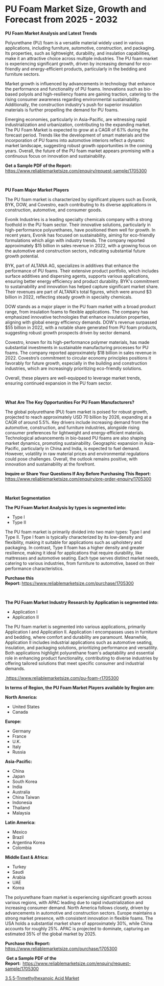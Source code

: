 <p><h1>PU Foam Market Size, Growth and Forecast from 2025 - 2032</h1></p><p><strong>PU Foam Market Analysis and Latest Trends</strong></p>
<p><p>Polyurethane (PU) foam is a versatile material widely used in various applications, including furniture, automotive, construction, and packaging. Its properties, such as lightweight, durability, and insulation capabilities, make it an attractive choice across multiple industries. The PU foam market is experiencing significant growth, driven by increasing demand for eco-friendly and energy-efficient products, particularly in the bedding and furniture sectors.</p><p>Market growth is influenced by advancements in technology that enhance the performance and functionality of PU foams. Innovations such as bio-based polyols and high-resiliency foams are gaining traction, catering to the rising consumer awareness regarding environmental sustainability. Additionally, the construction industry's push for superior insulation materials is further propelling the demand for PU foams.</p><p>Emerging economies, particularly in Asia-Pacific, are witnessing rapid industrialization and urbanization, contributing to the expanding market. The PU Foam Market is expected to grow at a CAGR of 6.1% during the forecast period. Trends like the development of smart materials and the incorporation of PU foams into automotive interiors reflect a dynamic market landscape, suggesting robust growth opportunities in the coming years. Overall, the future of the PU foam market appears promising with a continuous focus on innovation and sustainability.</p></p>
<p><strong>Get a Sample PDF of the Report:&nbsp;</strong> <a href="https://www.reliablemarketsize.com/enquiry/request-sample/1705300?utm_campaign=1884&utm_medium=2&utm_source=Github&utm_content=ia&utm_term=09012025&utm_id=pu-foam">https://www.reliablemarketsize.com/enquiry/request-sample/1705300</a></p>
<p>&nbsp;</p>
<p><strong>PU Foam Major Market Players</strong></p>
<p><p>The PU foam market is characterized by significant players such as Evonik, BYK, DOW, and Covestro, each contributing to its diverse applications in construction, automotive, and consumer goods.</p><p>Evonik Industries is a leading specialty chemicals company with a strong foothold in the PU foam sector. Their innovative solutions, particularly in high-performance polyurethanes, have positioned them well for growth. In recent years, Evonik has focused on sustainability, aiming for eco-friendly formulations which align with industry trends. The company reported approximately $15 billion in sales revenue in 2022, with a growing focus on the automotive and construction sectors, indicating substantial future growth potential.</p><p>BYK, part of ALTANA AG, specializes in additives that enhance the performance of PU foams. Their extensive product portfolio, which includes surface additives and dispersing agents, supports various applications, ensuring better energy efficiency and product durability. BYK's commitment to sustainability and innovation has helped capture significant market share. Their revenues are part of ALTANA's total figures, which were around $3 billion in 2022, reflecting steady growth in specialty chemicals.</p><p>DOW stands as a major player in the PU foam market with a broad product range, from insulation foams to flexible applications. The company has emphasized innovative technologies that enhance insulation properties, aligning with global energy efficiency demands. DOW's revenue surpassed $55 billion in 2022, with a notable share generated from PU foam products, suggesting robust growth prospects driven by sector demand.</p><p>Covestro, known for its high-performance polymer materials, has made substantial investments in sustainable manufacturing processes for PU foams. The company reported approximately $18 billion in sales revenue in 2022. Covestro’s commitment to circular economy principles positions it favorably for future growth, especially in the building and construction industries, which are increasingly prioritizing eco-friendly solutions. </p><p>Overall, these players are well-equipped to leverage market trends, ensuring continued expansion in the PU foam sector.</p></p>
<p>&nbsp;</p>
<p><strong>What Are The Key Opportunities For PU Foam Manufacturers?</strong></p>
<p><p>The global polyurethane (PU) foam market is poised for robust growth, projected to reach approximately USD 70 billion by 2026, expanding at a CAGR of around 5.5%. Key drivers include increasing demand from the automotive, construction, and furniture industries, alongside rising consumer preferences for lightweight and energy-efficient materials. Technological advancements in bio-based PU foams are also shaping market dynamics, promoting sustainability. Geographic expansion in Asia-Pacific, particularly in China and India, is expected to fuel demand. However, volatility in raw material prices and environmental regulations could pose challenges. Overall, the outlook remains positive, with innovation and sustainability at the forefront.</p></p>
<p><strong>Inquire or Share Your Questions If Any Before Purchasing This Report:</strong> <a href="https://www.reliablemarketsize.com/enquiry/pre-order-enquiry/1705300?utm_campaign=1884&utm_medium=2&utm_source=Github&utm_content=ia&utm_term=09012025&utm_id=pu-foam">https://www.reliablemarketsize.com/enquiry/pre-order-enquiry/1705300</a></p>
<p>&nbsp;</p>
<p><strong>Market Segmentation</strong></p>
<p><strong>The PU Foam Market Analysis by types is segmented into:</strong></p>
<p><ul><li>Type I</li><li>Type II</li></ul></p>
<p><p>The PU foam market is primarily divided into two main types: Type I and Type II. Type I foam is typically characterized by its low-density and flexibility, making it suitable for applications such as upholstery and packaging. In contrast, Type II foam has a higher density and greater resilience, making it ideal for applications that require durability, like mattresses and automotive seating. Each type serves distinct market needs, catering to various industries, from furniture to automotive, based on their performance characteristics.</p></p>
<p><strong>Purchase this Report:&nbsp;</strong><a href="https://www.reliablemarketsize.com/purchase/1705300?utm_campaign=1884&utm_medium=2&utm_source=Github&utm_content=ia&utm_term=09012025&utm_id=pu-foam">https://www.reliablemarketsize.com/purchase/1705300</a></p>
<p>&nbsp;</p>
<p><strong>The PU Foam Market Industry Research by Application is segmented into:</strong></p>
<p><ul><li>Application I</li><li>Application II</li></ul></p>
<p><p>The PU foam market is segmented into various applications, primarily Application I and Application II. Application I encompasses uses in furniture and bedding, where comfort and durability are paramount. Meanwhile, Application II includes industrial applications such as automotive seating, insulation, and packaging solutions, prioritizing performance and versatility. Both applications highlight polyurethane foam's adaptability and essential role in enhancing product functionality, contributing to diverse industries by offering tailored solutions that meet specific consumer and industrial demands.</p></p>
<p><a href="https://www.reliablemarketsize.com/pu-foam-r1705300?utm_campaign=1884&utm_medium=2&utm_source=Github&utm_content=ia&utm_term=09012025&utm_id=pu-foam">&nbsp;https://www.reliablemarketsize.com/pu-foam-r1705300</a></p>
<p><strong>In terms of Region, the PU Foam Market Players available by Region are:</strong></p>
<p>
    <p> <strong> North America: </strong>
        <ul>
            <li>United States</li>
            <li>Canada</li>
        </ul>
        </p> 
    <p> <strong> Europe: </strong>
        <ul>
            <li>Germany</li>
            <li>France</li>
            <li>U.K.</li>
            <li>Italy</li>
            <li>Russia</li>
        </ul>
        </p> 
    <p> <strong> Asia-Pacific: </strong>
        <ul>
            <li>China</li>
            <li>Japan</li>
            <li>South Korea</li>
            <li>India</li>
            <li>Australia</li>
            <li>China Taiwan</li>
            <li>Indonesia</li>
            <li>Thailand</li>
            <li>Malaysia</li>
        </ul>
        </p> 
    <p> <strong> Latin America: </strong>
        <ul>
            <li>Mexico</li>
            <li>Brazil</li>
            <li>Argentina Korea</li>
            <li>Colombia</li>
        </ul>
        </p> 
    <p> <strong> Middle East & Africa: </strong>
        <ul>
            <li>Turkey</li>
            <li>Saudi</li>
            <li>Arabia</li>
            <li>UAE</li>
            <li>Korea</li>
        </ul>
    </p>
    </p>
<p><p>The polyurethane foam market is experiencing significant growth across various regions, with APAC leading due to rapid industrialization and increasing consumer demand. North America follows closely, driven by advancements in automotive and construction sectors. Europe maintains a strong market presence, with consistent innovation in flexible foams. The USA holds a substantial market share of approximately 30%, while China accounts for roughly 25%. APAC is projected to dominate, capturing an estimated 35% of the global market by 2025.</p></p>
<p><strong>Purchase this Report: </strong><a href="https://www.reliablemarketsize.com/purchase/1705300?utm_campaign=1884&utm_medium=2&utm_source=Github&utm_content=ia&utm_term=09012025&utm_id=pu-foam">https://www.reliablemarketsize.com/purchase/1705300</a></p>
<p>&nbsp;<strong>Get a Sample PDF of the Report:&nbsp;&nbsp;</strong><a href="https://www.reliablemarketsize.com/enquiry/request-sample/1705300?utm_campaign=1884&utm_medium=2&utm_source=Github&utm_content=ia&utm_term=09012025&utm_id=pu-foam">https://www.reliablemarketsize.com/enquiry/request-sample/1705300</a></p>
<p><strong></strong></p>
<p><p><a href="https://github.com/pizolina/Market-Research-Report-List-6/blob/main/355-tnmethylhexanoic-acid-market.md?utm_campaign=1884&utm_medium=2&utm_source=Github&utm_content=ia&utm_term=09012025&utm_id=pu-foam">3,5,5-Tnmethylhexanoic Acid Market</a></p></p>